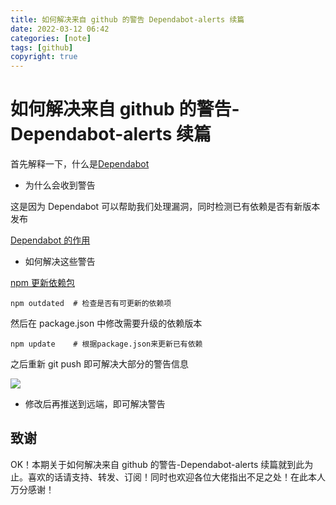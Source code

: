 ```yaml
---
title: 如何解决来自 github 的警告 Dependabot-alerts 续篇
date: 2022-03-12 06:42
categories: [note]
tags: [github]
copyright: true
---
```


# 如何解决来自 github 的警告-Dependabot-alerts 续篇

首先解释一下，什么是[Dependabot](https://dependabot.com/)

<!--more-->

- 为什么会收到警告

这是因为 Dependabot 可以帮助我们处理漏洞，同时检测已有依赖是否有新版本发布

[Dependabot 的作用](https://juejin.cn/post/6873454712427905032)

- 如何解决这些警告

[npm 更新依赖包](https://blog.51cto.com/u_15091660/2603984)

```
npm outdated  # 检查是否有可更新的依赖项
```

然后在 package.json 中修改需要升级的依赖版本

```
npm update    # 根据package.json来更新已有依赖
```

之后重新 git push 即可解决大部分的警告信息

![](https://cn-sy1.rains3.com/dfdfgf/blog/How_to_fix_the_warning_from_github_Dependabot-alerts_sequel/202110131645193.jpg)

- 修改后再推送到远端，即可解决警告

## 致谢

OK！本期关于如何解决来自 github 的警告-Dependabot-alerts 续篇就到此为止。喜欢的话请支持、转发、订阅！同时也欢迎各位大佬指出不足之处！在此本人万分感谢！

